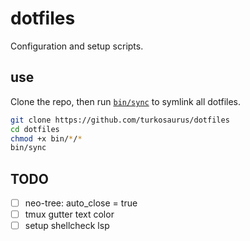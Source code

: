 # dotfiles

Configuration and setup scripts.

## use
Clone the repo, then run [`bin/sync`](bin/sync) to symlink all dotfiles.
```bash
git clone https://github.com/turkosaurus/dotfiles
cd dotfiles
chmod +x bin/*/*
bin/sync
```

## TODO
- [ ] neo-tree: auto_close = true
- [ ] tmux gutter text color
- [ ] setup shellcheck lsp
